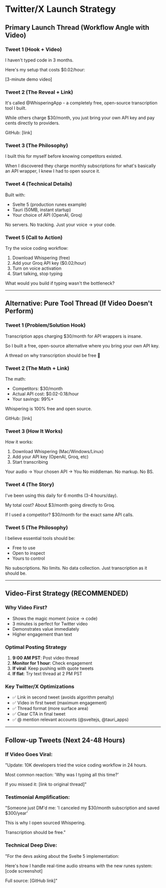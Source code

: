 # Twitter/X Launch Strategy

## Primary Launch Thread (Workflow Angle with Video)

### Tweet 1 (Hook + Video)
I haven't typed code in 3 months.

Here's my setup that costs $0.02/hour:

[3-minute demo video]

### Tweet 2 (The Reveal + Link)
It's called @WhisperingApp - a completely free, open-source transcription tool I built.

While others charge $30/month, you just bring your own API key and pay cents directly to providers.

GitHub: [link]

### Tweet 3 (The Philosophy)
I built this for myself before knowing competitors existed.

When I discovered they charge monthly subscriptions for what's basically an API wrapper, I knew I had to open source it.

### Tweet 4 (Technical Details)
Built with:
- Svelte 5 (production runes example)
- Tauri (50MB, instant startup)
- Your choice of API (OpenAI, Groq)

No servers. No tracking. Just your voice → your code.

### Tweet 5 (Call to Action)
Try the voice coding workflow:
1. Download Whispering (free)
2. Add your Groq API key ($0.02/hour)
3. Turn on voice activation
4. Start talking, stop typing

What would you build if typing wasn't the bottleneck?

---

## Alternative: Pure Tool Thread (If Video Doesn't Perform)

### Tweet 1 (Problem/Solution Hook)
Transcription apps charging $30/month for API wrappers is insane.

So I built a free, open-source alternative where you bring your own API key.

A thread on why transcription should be free 🧵

### Tweet 2 (The Math + Link)
The math:
- Competitors: $30/month
- Actual API cost: $0.02-0.18/hour
- Your savings: 99%+

Whispering is 100% free and open source.

GitHub: [link]

### Tweet 3 (How It Works)
How it works:
1. Download Whispering (Mac/Windows/Linux)
2. Add your API key (OpenAI, Groq, etc)
3. Start transcribing

Your audio → Your chosen API → You
No middleman. No markup. No BS.

### Tweet 4 (The Story)
I've been using this daily for 6 months (3-4 hours/day).

My total cost? About $3/month going directly to Groq.

If I used a competitor? $30/month for the exact same API calls.

### Tweet 5 (The Philosophy)
I believe essential tools should be:
- Free to use
- Open to inspect
- Yours to control

No subscriptions. No limits. No data collection.
Just transcription as it should be.

---

## Video-First Strategy (RECOMMENDED)

### Why Video First?
- Shows the magic moment (voice → code)
- 3 minutes is perfect for Twitter video
- Demonstrates value immediately
- Higher engagement than text

### Optimal Posting Strategy
1. **9:00 AM PST**: Post video thread
2. **Monitor for 1 hour**: Check engagement
3. **If viral**: Keep pushing with quote tweets
4. **If flat**: Try text thread at 2 PM PST

### Key Twitter/X Optimizations
- ✅ Link in second tweet (avoids algorithm penalty)
- ✅ Video in first tweet (maximum engagement)
- ✅ Thread format (more surface area)
- ✅ Clear CTA in final tweet
- ✅ @ mention relevant accounts (@sveltejs, @tauri_apps)

---

## Follow-up Tweets (Next 24-48 Hours)

### If Video Goes Viral:
"Update: 10K developers tried the voice coding workflow in 24 hours.

Most common reaction: 'Why was I typing all this time?'

If you missed it: [link to original thread]"

### Testimonial Amplification:
"Someone just DM'd me: 'I canceled my $30/month subscription and saved $300/year'

This is why I open sourced Whispering.

Transcription should be free."

### Technical Deep Dive:
"For the devs asking about the Svelte 5 implementation:

Here's how I handle real-time audio streams with the new runes system: [code screenshot]

Full source: [GitHub link]"